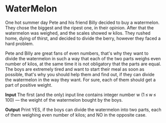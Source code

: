 # WaterMelon


One hot summer day Pete and his friend Billy decided to buy a watermelon. They chose the biggest and the ripest one, in their opinion. After that the watermelon was weighed, and the scales showed w kilos. They rushed home, dying of thirst, and decided to divide the berry, however they faced a hard problem.

Pete and Billy are great fans of even numbers, that's why they want to divide the watermelon in such a way that each of the two parts weighs even number of kilos, at the same time it is not obligatory that the parts are equal. The boys are extremely tired and want to start their meal as soon as possible, that's why you should help them and find out, if they can divide the watermelon in the way they want. For sure, each of them should get a part of positive weight.

**Input**
The first (and the only) input line contains integer number w (1 ≤ w ≤ 100) — the weight of the watermelon bought by the boys.

**Output**
Print YES, if the boys can divide the watermelon into two parts, each of them weighing even number of kilos; and NO in the opposite case.
